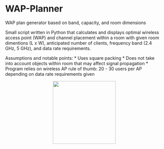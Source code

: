 # WAP-Planner
WAP plan generator based on band, capacity, and room dimensions

Small script written in Python that calculates and displays optimal wireless access point (WAP) and channel placement 
within a room with given room dimentions (L x W), anticipated number of clients, frequency band (2.4 GHz, 5 GHz), 
and data rate requirements.

Assumptions and notable points:
	* Uses square packing
	* Does not take into account objects within room that may affect signal propagation
	* Program relies on wireless AP rule of thumb: 20 - 30 users per AP depending on data rate requirements given 
	
<p align="center">
 <img src="" width="200"/>
</p>